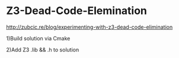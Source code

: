 # Z3-Dead-Code-Elemination
http://zubcic.re/blog/experimenting-with-z3-dead-code-elimination

1)Build solution via Cmake

2)Add Z3 .lib && .h to solution 

